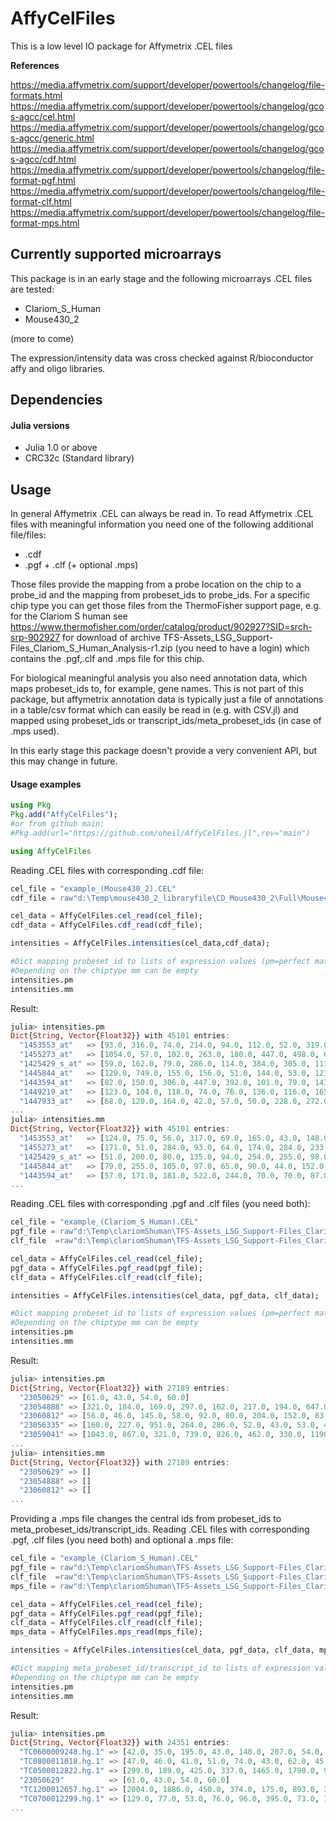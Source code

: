 # AffyCelFiles

This is a low level IO package for Affymetrix .CEL files

**References**

https://media.affymetrix.com/support/developer/powertools/changelog/file-formats.html
https://media.affymetrix.com/support/developer/powertools/changelog/gcos-agcc/cel.html
https://media.affymetrix.com/support/developer/powertools/changelog/gcos-agcc/generic.html
https://media.affymetrix.com/support/developer/powertools/changelog/gcos-agcc/cdf.html
https://media.affymetrix.com/support/developer/powertools/changelog/file-format-pgf.html
https://media.affymetrix.com/support/developer/powertools/changelog/file-format-clf.html
https://media.affymetrix.com/support/developer/powertools/changelog/file-format-mps.html

## Currently supported microarrays

This package is in an early stage and the following microarrays .CEL files are tested:
* Clariom_S_Human
* Mouse430_2

(more to come)

The expression/intensity data was cross checked against R/bioconductor affy and oligo libraries.

## Dependencies

#### Julia versions

* Julia 1.0 or above
* CRC32c (Standard library)

## Usage

In general Affymetrix .CEL can always be read in. To read Affymetrix .CEL files with meaningful information you need one of the following additional file/files:
* .cdf
* .pgf + .clf (+ optional .mps)

Those files provide the mapping from a probe location on the chip to a probe_id and the mapping from probeset_ids to probe_ids. For a specific chip type you
can get those files from the ThermoFisher support page, e.g. for the Clariom S human see https://www.thermofisher.com/order/catalog/product/902927?SID=srch-srp-902927
for download of archive TFS-Assets_LSG_Support-Files_Clariom_S_Human_Analysis-r1.zip (you need to have a login) which contains the .pgf,.clf and .mps file for this chip.

For biological meaningful analysis you also need annotation data, which maps probeset_ids to, for example, gene names. This is not part of this package, but
affymetrix annotation data is typically just a file of annotations in a table/csv format which can easily be read in (e.g. with CSV.jl) and mapped using probeset_ids or transcript_ids/meta_probeset_ids (in case of .mps used).

In this early stage this package doesn't provide a very convenient API, but this may change in future.

#### Usage examples

```julia
using Pkg
Pkg.add("AffyCelFiles");
#or from github main:
#Pkg.add(url="https://github.com/oheil/AffyCelFiles.jl",rev="main")

using AffyCelFiles
```

Reading .CEL files with corresponding .cdf file:
```julia
cel_file = "example_(Mouse430_2).CEL"
cdf_file = raw"d:\Temp\mouse430_2_libraryfile\CD_Mouse430_2\Full\Mouse430_2\LibFiles\Mouse430_2.cdf"

cel_data = AffyCelFiles.cel_read(cel_file);
cdf_data = AffyCelFiles.cdf_read(cdf_file);

intensities = AffyCelFiles.intensities(cel_data,cdf_data);

#Dict mapping probeset_id to lists of expression values (pm=perfect match, mm=mismatch).
#Depending on the chiptype mm can be empty
intensities.pm
intensities.mm
```
Result:
```julia
julia> intensities.pm
Dict{String, Vector{Float32}} with 45101 entries:
  "1453553_at"   => [93.0, 316.0, 74.0, 214.0, 94.0, 112.0, 52.0, 319.0, 66.0, 74.0, 88.0]
  "1455273_at"   => [1054.0, 57.0, 102.0, 263.0, 180.0, 447.0, 498.0, 683.0, 1233.0, 196.0, 999.0]
  "1425429_s_at" => [59.0, 162.0, 79.0, 286.0, 114.0, 384.0, 305.0, 111.0, 106.0, 138.0, 572.0]
  "1445844_at"   => [129.0, 749.0, 155.0, 156.0, 51.0, 144.0, 53.0, 123.0, 136.0, 102.0, 63.0]
  "1443594_at"   => [82.0, 150.0, 306.0, 447.0, 392.0, 101.0, 79.0, 143.0, 108.0, 531.0, 70.0]
  "1449219_at"   => [123.0, 104.0, 118.0, 74.0, 76.0, 136.0, 116.0, 165.0, 175.0, 116.0, 88.0]
  "1447933_at"   => [68.0, 120.0, 164.0, 42.0, 57.0, 50.0, 228.0, 272.0, 92.0, 68.0, 65.0]
...
julia> intensities.mm
Dict{String, Vector{Float32}} with 45101 entries:
  "1453553_at"   => [124.0, 75.0, 56.0, 317.0, 69.0, 165.0, 43.0, 148.0, 100.0, 65.0, 143.0]
  "1455273_at"   => [171.0, 51.0, 284.0, 93.0, 64.0, 174.0, 284.0, 233.0, 169.0, 48.0, 119.0]
  "1425429_s_at" => [51.0, 200.0, 80.0, 135.0, 94.0, 254.0, 255.0, 98.0, 93.0, 61.0, 161.0]
  "1445844_at"   => [79.0, 255.0, 105.0, 97.0, 65.0, 90.0, 44.0, 152.0, 187.0, 56.0, 40.0]
  "1443594_at"   => [57.0, 171.0, 181.0, 522.0, 244.0, 70.0, 70.0, 87.0, 80.0, 1093.0, 53.0]
...
```

Reading .CEL files with corresponding .pgf and .clf files (you need both):
```julia
cel_file = "example_(Clariom_S_Human).CEL"
pgf_file = raw"d:\Temp\clariomShuman\TFS-Assets_LSG_Support-Files_Clariom_S_Human_Analysis-r1\Clariom_S_Human.r1.pgf"
clf_file  =raw"d:\Temp\clariomShuman\TFS-Assets_LSG_Support-Files_Clariom_S_Human_Analysis-r1\Clariom_S_Human.r1.clf"

cel_data = AffyCelFiles.cel_read(cel_file);
pgf_data = AffyCelFiles.pgf_read(pgf_file);
clf_data = AffyCelFiles.clf_read(clf_file);

intensities = AffyCelFiles.intensities(cel_data, pgf_data, clf_data);

#Dict mapping probeset_id to lists of expression values (pm=perfect match, mm=mismatch).
#Depending on the chiptype mm can be empty
intensities.pm
intensities.mm
```
Result:
```julia
julia> intensities.pm
Dict{String, Vector{Float32}} with 27189 entries:
  "23050629" => [61.0, 43.0, 54.0, 60.0]
  "23054888" => [321.0, 184.0, 169.0, 297.0, 162.0, 217.0, 194.0, 647.0, 124.0, 192.0]
  "23060812" => [56.0, 46.0, 145.0, 58.0, 92.0, 80.0, 204.0, 152.0, 83.0, 118.0]
  "23056335" => [160.0, 227.0, 951.0, 264.0, 286.0, 52.0, 43.0, 53.0, 48.0, 40.0]
  "23059041" => [1043.0, 867.0, 321.0, 739.0, 826.0, 462.0, 330.0, 1190.0, 1485.0, 1537.0]
...
julia> intensities.mm
Dict{String, Vector{Float32}} with 27189 entries:
  "23050629" => []
  "23054888" => []
  "23060812" => []
...
```
Providing a .mps file changes the central ids from probeset_ids to meta_probeset_ids/transcript_ids.
Reading .CEL files with corresponding .pgf, .clf files (you need both) and optional a .mps file:
```julia
cel_file = "example_(Clariom_S_Human).CEL"
pgf_file = raw"d:\Temp\clariomShuman\TFS-Assets_LSG_Support-Files_Clariom_S_Human_Analysis-r1\Clariom_S_Human.r1.pgf"
clf_file  =raw"d:\Temp\clariomShuman\TFS-Assets_LSG_Support-Files_Clariom_S_Human_Analysis-r1\Clariom_S_Human.r1.clf"
mps_file = raw"d:\Temp\clariomShuman\TFS-Assets_LSG_Support-Files_Clariom_S_Human_Analysis-r1\Clariom_S_Human.r1.mps"

cel_data = AffyCelFiles.cel_read(cel_file);
pgf_data = AffyCelFiles.pgf_read(pgf_file);
clf_data = AffyCelFiles.clf_read(clf_file);
mps_data = AffyCelFiles.mps_read(mps_file);

intensities = AffyCelFiles.intensities(cel_data, pgf_data, clf_data, mps_data);

#Dict mapping meta_probeset_id/transcript_id to lists of expression values (pm=perfect match, mm=mismatch).
#Depending on the chiptype mm can be empty
intensities.pm
intensities.mm
```
Result:
```julia
julia> intensities.pm
Dict{String, Vector{Float32}} with 24351 entries:
  "TC0600009248.hg.1" => [42.0, 35.0, 195.0, 43.0, 140.0, 207.0, 54.0, 111.0, 95.0, 70.0]
  "TC0800011018.hg.1" => [47.0, 46.0, 41.0, 51.0, 74.0, 43.0, 62.0, 45.0, 42.0, 34.0]
  "TC0500012822.hg.1" => [299.0, 189.0, 425.0, 337.0, 1465.0, 1790.0, 988.0, 784.0, 471.0, 1094.0]
  "23050629"          => [61.0, 43.0, 54.0, 60.0]
  "TC1200012657.hg.1" => [2004.0, 1886.0, 450.0, 374.0, 175.0, 893.0, 332.0, 1710.0, 1930.0, 1362.0]
  "TC0700012299.hg.1" => [129.0, 77.0, 53.0, 76.0, 96.0, 395.0, 73.0, 130.0, 95.0, 82.0]
...
```









